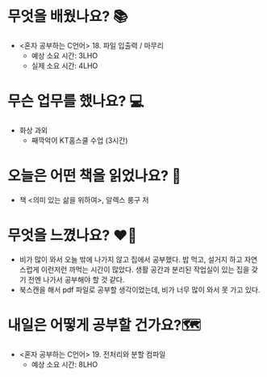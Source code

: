 # 무엇을 배웠나요? 📚
- <혼자 공부하는 C언어> 18. 파일 입출력 / 마무리
    - 예상 소요 시간: 3LHO
    - 실제 소요 시간: 4LHO

# 무슨 업무를 했나요? 💻
- 화상 과외
    - 째깍악어 KT홈스쿨 수업 (3시간)

# 오늘은 어떤 책을 읽었나요? 📖
- 책 <의미 있는 삶을 위하여>, 알렉스 룽구 저

# 무엇을 느꼈나요? ❤️‍🔥
- 비가 많이 와서 오늘 밖에 나가지 않고 집에서 공부했다. 밥 먹고, 설거지 하고 자연스럽게 이런저런 까먹는 시간이 많았다. 생활 공간과 분리된 작업실이 있는 집을 갖기 전엔 나가서 공부해야 할 것 같다.
- 북스캔을 해서 pdf 파일로 공부할 생각이었는데, 비가 너무 많이 와서 못 가고 있다.

# 내일은 어떻게 공부할 건가요?🗺
- <혼자 공부하는 C언어> 19. 전처리와 분할 컴파일
    - 예상 소요 시간: 8LHO
